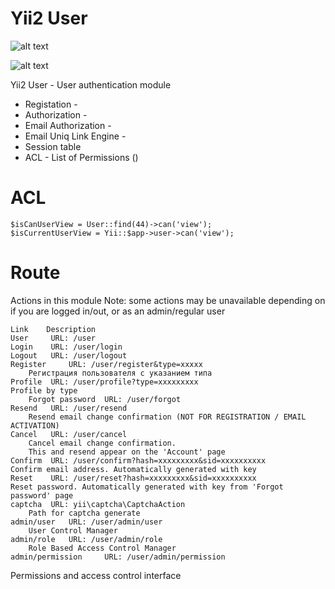 Yii2 User
=========

![alt text](http://images.mirocow.com/2014-02-19_03.24.42_rca639xskb.png)

![alt text](http://images.mirocow.com/2014-02-19_03.26.29_kufjlm2776.png)

Yii2 User - User authentication module

* Registation -
* Authorization - 
* Email Authorization -
* Email Uniq Link Engine -
* Session table
* ACL - List of Permissions ()

ACL
===

    $isCanUserView = User::find(44)->can('view');
    $isCurrentUserView = Yii::$app->user->can('view');
    
Route
=====

Actions in this module
Note: some actions may be unavailable depending on if you are logged in/out, or as an admin/regular user


    Link	Description
    User	 URL: /user
    Login	 URL: /user/login
    Logout	 URL: /user/logout
    Register	 URL: /user/register&type=xxxxx
        Регистрация пользователя с указанием типа
    Profile	 URL: /user/profile?type=xxxxxxxxx
    Profile by type
        Forgot password	 URL: /user/forgot
    Resend	 URL: /user/resend
        Resend email change confirmation (NOT FOR REGISTRATION / EMAIL ACTIVATION)
    Cancel	 URL: /user/cancel
        Cancel email change confirmation. 
        This and resend appear on the 'Account' page
    Confirm	 URL: /user/confirm?hash=xxxxxxxxx&sid=xxxxxxxxxx
    Confirm email address. Automatically generated with key
    Reset	 URL: /user/reset?hash=xxxxxxxxx&sid=xxxxxxxxxx
    Reset password. Automatically generated with key from 'Forgot password' page
    captcha	 URL: yii\captcha\CaptchaAction
        Path for captcha generate
    admin/user	 URL: /user/admin/user
        User Control Manager
    admin/role	 URL: /user/admin/role
        Role Based Access Control Manager
    admin/permission	 URL: /user/admin/permission
    
Permissions and access control interface

